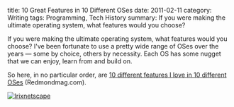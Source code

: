 title: 10 Great Features in 10 Different OSes
date: 2011-02-11
category: Writing
tags: Programming, Tech History
summary: If you were making the ultimate operating system, what features would you choose?


If you were making the ultimate operating system, what features would you choose? I've been fortunate to use a pretty wide range of OSes over the years &mdash; some by choice, others by necessity. Each OS has some nugget that we can enjoy, learn from and build on.

So here, in no particular order, are <a href="http://redmondmag.com/articles/2011/01/25/10-great-features-in-10-different-oses.aspx">10 different features I love in 10 different OSes</a> (Redmondmag.com).

<a title="http://toastytech.com/guis/, Attribution, via Wikimedia Commons" href="https://commons.wikimedia.org/wiki/File:Irixnetscape.png"><img alt="Irixnetscape" src="https://upload.wikimedia.org/wikipedia/commons/thumb/9/9c/Irixnetscape.png/1024px-Irixnetscape.png"></a>